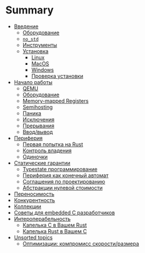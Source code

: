 # Summary

<!--

Definition of the organization of this book is still a work in process.

Refer to https://github.com/rust-embedded/book/issues for
more information and coordination

-->

- [Введение](./intro/index.md)
    - [Оборудование](./intro/hardware.md)
    - [`no_std`](./intro/no-std.md)
    - [Инструменты](./intro/tooling.md)
    - [Установка](./intro/install.md)
        - [Linux](./intro/install/linux.md)
        - [MacOS](./intro/install/macos.md)
        - [Windows](./intro/install/windows.md)
        - [Проверка установки](./intro/install/verify.md)
- [Начало работы](./start/index.md)
  - [QEMU](./start/qemu.md)
  - [Оборудование](./start/hardware.md)
  - [Memory-mapped Registers](./start/registers.md)
  - [Semihosting](./start/semihosting.md)
  - [Паника](./start/panicking.md)
  - [Исключения](./start/exceptions.md)
  - [Прерывания](./start/interrupts.md)
  - [Ввод/вывод](./start/io.md)
- [Периферия](./peripherals/index.md)
    - [Первая попытка на Rust](./peripherals/a-first-attempt.md)
    - [Контроль владения](./peripherals/borrowck.md)
    - [Одиночки](./peripherals/singletons.md)
- [Статические гарантии](./static-guarantees/index.md)
    - [Typestate программирование](./static-guarantees/typestate-programming.md)
    - [Периферия как конечный автомат](./static-guarantees/state-machines.md)
    - [Соглашения по проектированию](./static-guarantees/design-contracts.md)
    - [Абстракции нулевой стоимости](./static-guarantees/zero-cost-abstractions.md)
- [Переносимость](./portability/index.md)
- [Конкурентность](./concurrency/index.md)
- [Коллекции](./collections/index.md)
- [Советы для embedded C разработчиков](./c-tips/index.md)
    <!-- TODO: Define Sections -->
- [Интероперабельность](./interoperability/index.md)
    - [Капелька C в Вашем Rust](./interoperability/c-with-rust.md)
    - [Капелька Rust в Вашем C](./interoperability/rust-with-c.md)
- [Unsorted topics](./unsorted/index.md)
  - [Оптимизации: компромисс скорости/размера](./unsorted/speed-vs-size.md)
